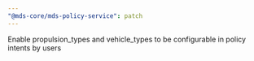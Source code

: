 ```yaml
---
"@mds-core/mds-policy-service": patch
---
```


Enable propulsion_types and vehicle_types to be configurable in policy intents by users
